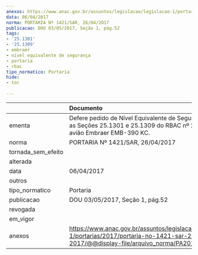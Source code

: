 ```yaml
---
anexos: https://www.anac.gov.br/assuntos/legislacao/legislacao-1/portarias/2017/portaria-no-1421-sar-26-04-2017/@@display-file/arquivo_norma/PA2017-1421.pdf
data: 06/04/2017
norma: PORTARIA Nº 1421/SAR, 26/04/2017
publicacao: DOU 03/05/2017, Seção 1, pág.52
tags:
- '25.1301'
- '25.1309'
- embraer
- nível equivalente de segurança
- portaria
- rbac
tipo_normatico: Portaria
hide: 
- toc 
 
---
```


|                    | Documento                                                                                                                                            |
|:-------------------|:-----------------------------------------------------------------------------------------------------------------------------------------------------|
| ementa             | Defere pedido de Nível Equivalente de Segurança para as Seções 25.1301 e 25.1309 do RBAC nº 25, para o avião Embraer EMB-390 KC.                     |
| norma              | PORTARIA Nº 1421/SAR, 26/04/2017                                                                                                                     |
| tornada_sem_efeito |                                                                                                                                                      |
| alterada           |                                                                                                                                                      |
| data               | 06/04/2017                                                                                                                                           |
| outros             |                                                                                                                                                      |
| tipo_normatico     | Portaria                                                                                                                                             |
| publicacao         | DOU 03/05/2017, Seção 1, pág.52                                                                                                                      |
| revogada           |                                                                                                                                                      |
| em_vigor           |                                                                                                                                                      |
| anexos             | https://www.anac.gov.br/assuntos/legislacao/legislacao-1/portarias/2017/portaria-no-1421-sar-26-04-2017/@@display-file/arquivo_norma/PA2017-1421.pdf |